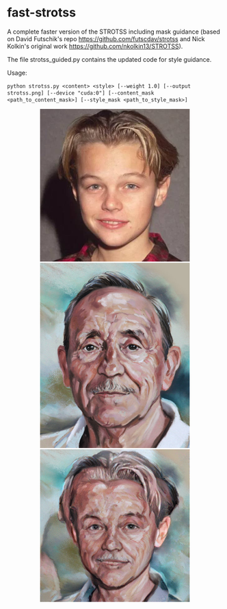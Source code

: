 # fast-strotss
A complete faster version of the STROTSS including mask guidance (based on David Futschik's repo https://github.com/futscdav/strotss and Nick Kolkin's original work https://github.com/nkolkin13/STROTSS).

The file strotss_guided.py contains the updated code for style guidance.

Usage:
```
python strotss.py <content> <style> [--weight 1.0] [--output strotss.png] [--device "cuda:0"] [--content_mask <path_to_content_mask>] [--style_mask <path_to_style_mask>]
```

<p align="center">
  <img src="content.jpg" width="350" title="Content">
  <img src="style.png" width="350" alt="Style">
  <img src="strotss.png" width="350" alt="Result">
</p>
